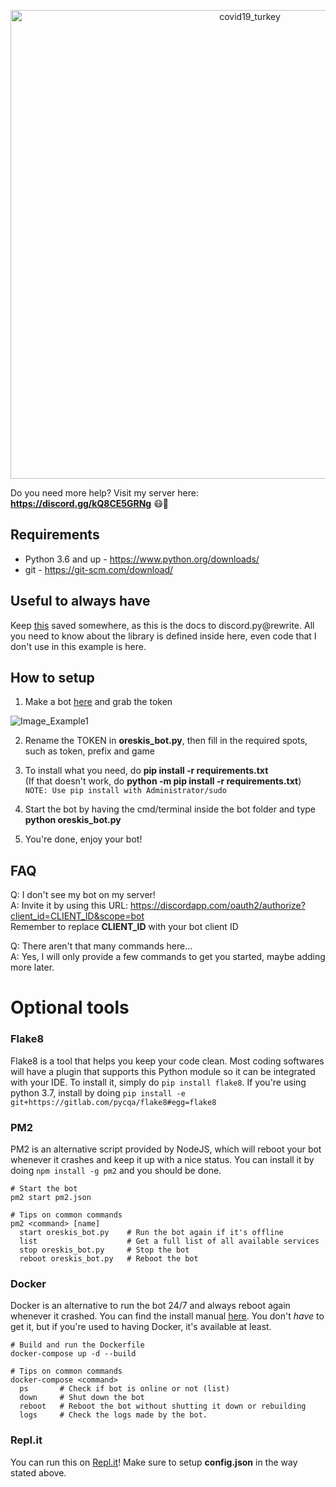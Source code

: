 <p align = "center">
  <img alt = "covid19_turkey" src = "https://i.hizliresim.com/vvyQM6.png" width = "750px">
</p>

Do you need more help? Visit my server here: **https://discord.gg/kQ8CE5GRNg** 😷🦠

## Requirements
- Python 3.6 and up - https://www.python.org/downloads/
- git - https://git-scm.com/download/

## Useful to always have
Keep [this](https://discordpy.readthedocs.io/en/latest/) saved somewhere, as this is the docs to discord.py@rewrite.
All you need to know about the library is defined inside here, even code that I don't use in this example is here.

## How to setup
1. Make a bot [here](https://discordapp.com/developers/applications/me) and grab the token

![Image_Example1](https://i.hizliresim.com/DhvHwY.png)

2. Rename the TOKEN in **oreskis_bot.py**, then fill in the required spots, such as token, prefix and game

3. To install what you need, do **pip install -r requirements.txt**<br>
(If that doesn't work, do **python -m pip install -r requirements.txt**)<br>
`NOTE: Use pip install with Administrator/sudo`

4. Start the bot by having the cmd/terminal inside the bot folder and type **python oreskis_bot.py**

5. You're done, enjoy your bot!

## FAQ
Q: I don't see my bot on my server!<br>
A: Invite it by using this URL: https://discordapp.com/oauth2/authorize?client_id=CLIENT_ID&scope=bot<br>
Remember to replace **CLIENT_ID** with your bot client ID

Q: There aren't that many commands here...<br>
A: Yes, I will only provide a few commands to get you started, maybe adding more later.

# Optional tools
### Flake8
Flake8 is a tool that helps you keep your code clean. Most coding softwares will have a plugin that supports this Python module so it can be integrated with your IDE. To install it, simply do `pip install flake8`. If you're using python 3.7, install by doing `pip install -e git+https://gitlab.com/pycqa/flake8#egg=flake8`

### PM2
PM2 is an alternative script provided by NodeJS, which will reboot your bot whenever it crashes and keep it up with a nice status. You can install it by doing `npm install -g pm2` and you should be done.
```
# Start the bot
pm2 start pm2.json

# Tips on common commands
pm2 <command> [name]
  start oreskis_bot.py    # Run the bot again if it's offline
  list                    # Get a full list of all available services
  stop oreskis_bot.py     # Stop the bot
  reboot oreskis_bot.py   # Reboot the bot
```

### Docker
Docker is an alternative to run the bot 24/7 and always reboot again whenever it crashed. You can find the install manual [here](https://docs.docker.com/install/). You don't *have* to get it, but if you're used to having Docker, it's available at least.
```
# Build and run the Dockerfile
docker-compose up -d --build

# Tips on common commands
docker-compose <command>
  ps       # Check if bot is online or not (list)
  down     # Shut down the bot
  reboot   # Reboot the bot without shutting it down or rebuilding
  logs     # Check the logs made by the bot.
```

### Repl.it
You can run this on [Repl.it](https://repl.it/)! Make sure to setup **config.json** in the way stated above.
